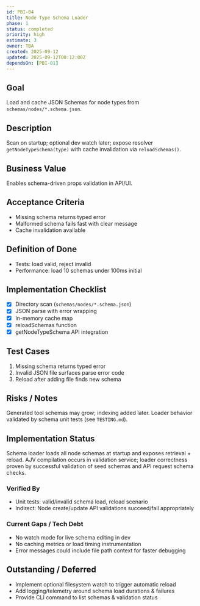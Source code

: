 ```yaml
---
id: PBI-04
title: Node Type Schema Loader
phase: 1
status: completed
priority: high
estimate: 3
owner: TBA
created: 2025-09-12
updated: 2025-09-12T00:12:00Z
dependsOn: [PBI-01]
---
```


## Goal
Load and cache JSON Schemas for node types from `schemas/nodes/*.schema.json`.

## Description
Scan on startup; optional dev watch later; expose resolver `getNodeTypeSchema(type)` with cache invalidation via `reloadSchemas()`.

## Business Value
Enables schema-driven props validation in API/UI.

## Acceptance Criteria
- Missing schema returns typed error
- Malformed schema fails fast with clear message
- Cache invalidation available

## Definition of Done
- Tests: load valid, reject invalid
- Performance: load 10 schemas under 100ms initial

## Implementation Checklist
- [x] Directory scan (`schemas/nodes/*.schema.json`)
- [x] JSON parse with error wrapping
- [x] In-memory cache map
- [x] reloadSchemas function
- [x] getNodeTypeSchema API integration

## Test Cases
1. Missing schema returns typed error
2. Invalid JSON file surfaces parse error code
3. Reload after adding file finds new schema

## Risks / Notes
Generated tool schemas may grow; indexing added later. Loader behavior validated by schema unit tests (see `TESTING.md`).

## Implementation Status
Schema loader loads all node schemas at startup and exposes retrieval + reload. AJV compilation occurs in validation service; loader correctness proven by successful validation of seed schemas and API request schema checks.

### Verified By
- Unit tests: valid/invalid schema load, reload scenario
- Indirect: Node create/update API validations succeed/fail appropriately

### Current Gaps / Tech Debt
- No watch mode for live schema editing in dev
- No caching metrics or load timing instrumentation
- Error messages could include file path context for faster debugging

## Outstanding / Deferred
- Implement optional filesystem watch to trigger automatic reload
- Add logging/telemetry around schema load durations & failures
- Provide CLI command to list schemas & validation status

